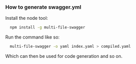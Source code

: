 ### How to generate swagger.yml
Install the node tool:

```bash
  npm install -g multi-file-swagger
```

Run the command like so:

```bash
  multi-file-swagger -o yaml index.yaml > compiled.yaml
```
Which can then be used for code generation and so on.

